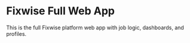# Fixwise Full Web App
This is the full Fixwise platform web app with job logic, dashboards, and profiles.